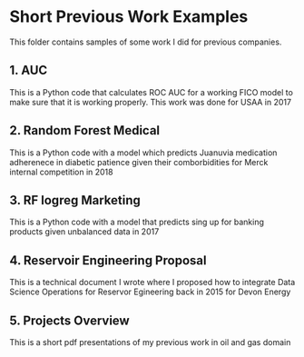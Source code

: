 # Short Previous Work Examples

This folder contains samples of some work I did for previous companies. 
## 1. AUC 
  This is a Python code that calculates ROC AUC for a working FICO model to make sure that it is working properly. This work was done for USAA in 2017
## 2. Random Forest Medical 
  This is a Python code with a model which predicts Juanuvia medication adherenece in diabetic patience given their comborbidities for Merck internal competition in 2018
## 3. RF logreg Marketing
  This is a Python code with a model that predicts sing up for banking products given unbalanced data in 2017
## 4. Reservoir Engineering Proposal
  This is a technical document I wrote where I proposed how to integrate Data Science Operations for Reservor Egineering back in 2015 for Devon Energy
## 5. Projects Overview 
  This is a short pdf presentations of my previous work in oil and gas domain 
